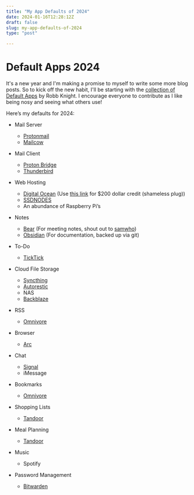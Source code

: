 ```yaml
---
title: "My App Defaults of 2024"
date: 2024-01-16T12:28:12Z
draft: false
slug: my-app-defaults-of-2024
type: "post"

---
```


# Default Apps 2024
It's a new year and I'm making a promise to myself to write some more blog posts. So to kick off the new habit, I'll be starting with the [collection of Default Apps](https://defaults.rknight.me/) by Robb Knight. I encourage everyone to contribute as I like being nosy and seeing what others use!

Here’s my defaults for 2024:
* Mail Server
  * [Protonmail](https://proton.me/mail)
  * [Mailcow](https://mailcow.email/)

* Mail Client
  * [Proton Bridge](https://proton.me/mail/bridge)
  * [Thunderbird](https://www.thunderbird.net)

* Web Hosting
  * [Digital Ocean](https://www.digitalocean.com/) (Use [this link](https://m.do.co/c/d2a3afe52625) for $200 dollar credit (shameless plug))
  * [SSDNODES](https://www.ssdnodes.com/)
  * An abundance of Raspberry Pi’s

* Notes
  * [Bear](https://bear.app/) (For meeting notes, shout out to [samwho](https://samwho.dev/blog/note-taking/))
  * [Obsidian](https://obsidian.md/) (For documentation, backed up via git)

* To-Do
  * [TickTick](https://ticktick.com/)

* Cloud File Storage
  * [Syncthing](https://syncthing.net/)
  * [Autorestic](https://autorestic.vercel.app/)
  * NAS
  * [Backblaze](https://www.backblaze.com/)

* RSS
  * [Omnivore](https://omnivore.app/home)

* Browser
  * [Arc](https://arc.net)

* Chat
  * [Signal](https://signal.org/)
  * iMessage

* Bookmarks
  * [Omnivore](https://omnivore.app/home)

* Shopping Lists
  * [Tandoor](https://tandoor.dev/)

* Meal Planning
  * [Tandoor](https://tandoor.dev/)

* Music
  * Spotify

* Password Management
  * [Bitwarden](https://bitwarden.com/)


